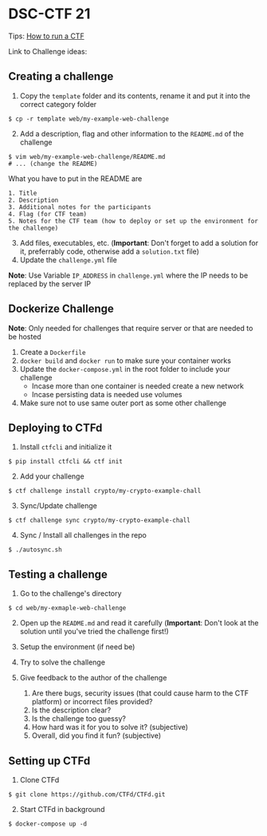 # DSC-CTF 21

Tips: [How to run a CTF](https://github.com/pwning/docs/blob/master/suggestions-for-running-a-ctf.markdown)

Link to Challenge ideas: 

## Creating a challenge

1. Copy the `template` folder and its contents, rename it and put it into the correct category folder

``` 
$ cp -r template web/my-example-web-challenge
```

2. Add a description, flag and other information to the `README.md` of the challenge

``` 
$ vim web/my-example-web-challenge/README.md
# ... (change the README)
```

What you have to put in the README are

    1. Title
    2. Description
    3. Additional notes for the participants
    4. Flag (for CTF team)
    5. Notes for the CTF team (how to deploy or set up the environment for the challenge)

3. Add files, executables, etc. (**Important**: Don't forget to add a solution for it, preferrably code, otherwise add a `solution.txt` file)
4. Update the `challenge.yml` file

**Note**: Use Variable `IP_ADDRESS` in `challenge.yml` where the IP needs to be replaced by the server IP

## Dockerize Challenge

**Note**: Only needed for challenges that require server or that are needed to be hosted

1. Create a `Dockerfile`
2. `docker build` and `docker run` to make sure your container works
3. Update the `docker-compose.yml` in the root folder to include your challenge
    - Incase more than one container is needed create a new network
    - Incase persisting data is needed use volumes
4. Make sure not to use same outer port as some other challenge

## Deploying to CTFd

1. Install `ctfcli` and initialize it

```
$ pip install ctfcli && ctf init
```

2. Add your challenge
```
$ ctf challenge install crypto/my-crypto-example-chall
```

3. Sync/Update challenge
```
$ ctf challenge sync crypto/my-crypto-example-chall
```

4. Sync / Install all challenges in the repo
```
$ ./autosync.sh
```

## Testing a challenge

1. Go to the challenge's directory

``` 
$ cd web/my-exmaple-web-challenge
```

2. Open up the `README.md` and read it carefully (**Important**: Don't look at the solution until you've tried the challenge first!)

3. Setup the environment (if need be)

4. Try to solve the challenge

5. Give feedback to the author of the challenge
    1. Are there bugs, security issues (that could cause harm to the CTF platform) or incorrect files provided?
    2. Is the description clear?
    3. Is the challenge too guessy?
    4. How hard was it for you to solve it? (subjective)
    5. Overall, did you find it fun? (subjective)

## Setting up CTFd

1. Clone CTFd
```
$ git clone https://github.com/CTFd/CTFd.git
```

2. Start CTFd in background
```
$ docker-compose up -d
```
